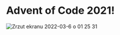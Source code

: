 # Advent of Code 2021!

</n>

![Zrzut ekranu 2022-03-6 o 01 25 31](https://user-images.githubusercontent.com/93099511/156945710-7bcb17fc-bc44-4446-99ac-a81996df9652.png)
